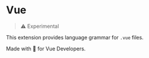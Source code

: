 # Vue

> ⚠️ Experimental

This extension provides language grammar for `.vue` files.

Made with 💚 for Vue Developers.
